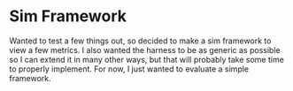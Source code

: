 # Sim Framework

Wanted to test a few things out, so decided to make a sim framework to view a few metrics. I also wanted the harness to be as generic as possible so I can extend it in many other ways, but that will probably take some time to properly implement. For now, I just wanted to evaluate a simple framework.